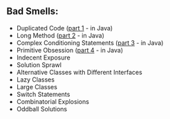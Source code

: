 ## Bad Smells:
- Duplicated Code ([part 1](https://github.com/wafibismail/refactoring-practice/blob/master/part01-duplicated_code.md) - in Java)
- Long Method ([part 2](https://github.com/wafibismail/refactoring-practice/blob/master/part02-long_method.md) - in Java)
- Complex Conditioning Statements ([part 3](https://github.com/wafibismail/refactoring-practice/blob/master/part03-complex_conditioning_statements.md) - in Java)
- Primitive Obsession ([part 4](https://github.com/wafibismail/refactoring-practice/blob/master/part04-primitive_obsession.md) - in Java)
- Indecent Exposure
- Solution Sprawl
- Alternative Classes with Different Interfaces
- Lazy Classes
- Large Classes
- Switch Statements
- Combinatorial Explosions
- Oddball Solutions